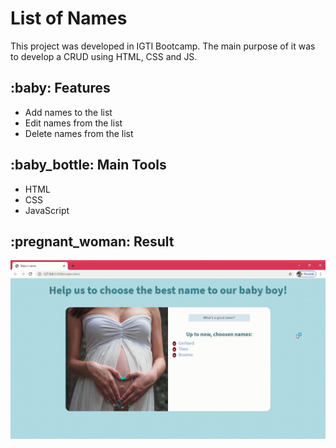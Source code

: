 <h1> List of Names </h1>

This project was developed in IGTI Bootcamp. The main purpose of it was to develop a CRUD using HTML, CSS and JS.


<h2> :baby: Features </h2>
<ul>
  <li>Add names to the list</li>
  <li>Edit names from the list</li>
  <li>Delete names from the list</li> 
</ul>

<h2> :baby_bottle: Main Tools </h2>
<ul>
  <li>HTML</li>
  <li>CSS</li>
  <li>JavaScript</li>  
</ul>

<h2> :pregnant_woman: Result </h2>
 
![babylist](https://github.com/zmmarina/babysname/blob/master/Baby_s-name-Google-Chrome-2020-07-13-06-43-59.gif)
